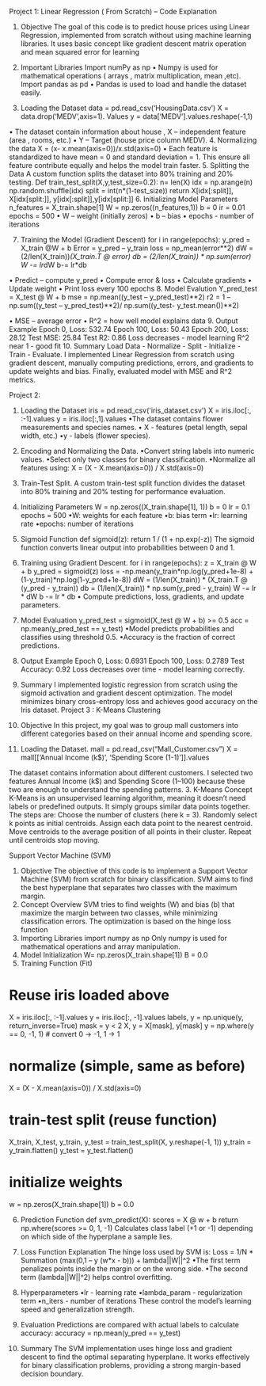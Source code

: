 Project 1: Linear Regression ( From Scratch) – Code Explanation
1.	Objective
The goal of this code is to predict house prices using Linear Regression, implemented from scratch without using machine learning libraries. It uses basic concept like gradient descent matrix operation and mean squared error for learning	
2.	Important Libraries
Import numPy as np 
•	Numpy is used  for mathematical operations ( arrays , matrix multiplication, mean ,etc).
Import pandas as pd
•	Pandas is used to load and handle the dataset easily.

3.	Loading the Dataset 
data = pd.read_csv(‘HousingData.csv’)
X = data.drop(‘MEDV’,axis=1).
Values y = data[‘MEDV’].values.reshape(-1,1)

•	The dataset contain information about house ,
X – independent feature (area , rooms, etc.)
•	Y – Target (house price column MEDV).
4.	Normalizing the data 
X = (x- x.mean(axis=0))/x.std(axis=0)
•	Each feature is standardized to have mean = 0 and standard deviation = 1.
This ensure all feature contribute equally and helps the model train faster.
5.	Splitting the Data
A custom function splits the dataset into 80% training and 20% testing.
Def train_test_split(X,y,test_size=0.2):
n= len(X) idx = np.arange(n)
np.random.shuffle(idx)
split = int(n*(1-test_size))
return X[idx[:split]], X[idx[split:]], y[idx[:split]],y[idx[split:]]
6.	Initializing Model Parameters
n_features = X_train.shape[1] W = np.zeros((n_features,1)) b = 0
ir = 0.01
epochs = 500
•	W – weight (initially zeros)
•	b – bias 
•	epochs  - number of iterations

7.	Training the Model (Gradient Descent)
for i in range(epochs):
y_pred = X_train @W + b 
Error = y_pred – y_train 
loss = np_mean(error**2)
dW = (2/len(X_train))*(X_train.T @ error)
db = (2/len(X_train)) * np.sum(error)
W -= lr*dW
b-= lr*db


•	Predict – compute y_pred
•	Compute error & loss
•	Calculate gradients 
•	Update weight
•	Print loss every 100 epochs
8.	Model Evalution
Y_pred_test = X_test @ W  + b
mse = np.mean((y_test – y_pred_test)**2)
r2 = 1 – np.sum((y_test – y_pred_test)**2)/ np.sum((y_test- y_test.mean())**2)
 
•	MSE – average error
•	R^2 = how well model explains data 
9.	Output Example
Epoch 0, Loss: 532.74
Epoch 100, Loss: 50.43
Epoch 200, Loss: 28.12
Test MSE: 25.84
Test R2: 0.86
Loss decreases - model
learning R^2 near 1 - good fit
10.	Summary
Load Data - Normalize - Split - Initialize - Train - Evaluate.
I implemented Linear Regression from scratch using gradient descent, manually computing predictions, errors, and gradients to update weights and bias. Finally, evaluated model with MSE and R^2 metrics.



Project 2:
1.	Loading the Dataset
iris = pd.read_csv('iris_dataset.csv') 
X = iris.iloc[:, :-1].values 
y = iris.iloc[:,1].values
•The dataset contains flower measurements and species names.
• X - features (petal length, sepal width, etc.)
•y - labels (flower species).
2.	Encoding and Normalizing the Data.
•Convert string labels into numeric values.
•Select only two classes for binary classification.
•Normalize all features using:
X = (X - X.mean(axis=0)) / X.std(axis=0)
3.	Train-Test Split.
A custom train-test split function divides the dataset into 80% training and 20% testing for performance evaluation.
4.	Initializing Parameters
W = np.zeros((X_train.shape[1], 1)) 
b = 0
lr = 0.1
epochs = 500
•W: weights for each feature
•b: bias term
•lr: learning rate
•epochs: number of iterations
5.	Sigmoid Function
def sigmoid(z): return 1 / (1 + np.exp(-z))
The sigmoid function converts linear output into probabilities between 0 and 1.
6.	Training using Gradient Descent.
for i in range(epochs):
 z = X_train @ W + b
 y_pred = sigmoid(z)
loss = -np.mean(y_train*np.log(y_pred+1e-8) + (1-y_train)*np.log(1-y_pred+1e-8)) dW = (1/len(X_train)) * (X_train.T @ (y_pred - y_train)) 
db = (1/len(X_train)) * np.sum(y_pred - y_train) 
W -= lr * dW 
b -= lr * db
• Compute predictions, loss, gradients, and update parameters.


7.	Model Evaluation
y_pred_test = sigmoid(X_test @ W + b) >= 0.5
 acc = np.mean(y_pred_test == y_test)
•Model predicts probabilities and classifies using threshold 0.5.
•Accuracy is the fraction of correct predictions.
8.	Output Example
Epoch 0, Loss: 0.6931
Epoch 100, Loss: 0.2789 Test Accuracy: 0.92
Loss decreases over time - model learning correctly.
9.	Summary
I implemented logistic regression from scratch using the sigmoid activation and gradient descent optimization. The model minimizes binary cross-entropy loss and achieves good accuracy on the Iris dataset.
 Project 3 : K-Means Clustering
1.	Objective
 In this project, my goal was to group mall customers into different categories based on their annual income and spending score.
2.	Loading the Dataset.
mall = pd.read_csv(“Mall_Customer.csv”)
X = mall[[‘Annual Income (k$)’, ‘Spending Score (1-1)’]].values

The dataset contains information about different customers.
I selected two features Annual Income (k$) and Spending Score (1–100) because these two are enough to understand the spending patterns.
3.	K-Means Concept
K-Means is an unsupervised learning algorithm, meaning it doesn’t need labels or predefined outputs.
It simply groups similar data points together.
The steps are:
Choose the number of clusters (here k = 3).
Randomly select k points as initial centroids.
Assign each data point to the nearest centroid.
Move centroids to the average position of all points in their cluster.
Repeat until centroids stop moving.




Support Vector Machine (SVM)
1.	Objective
The objective of this code is to implement a Support Vector Machine (SVM) from scratch for binary classification. SVM aims to find the best hyperplane that separates two classes with the maximum margin.
2.	Concept Overview
SVM tries to find weights (W) and bias (b) that maximize the margin between two classes, while minimizing classification errors. The optimization is based on the hinge loss function
3.	Importing Libraries
import numpy as np
Only numpy is used for mathematical operations and array manipulation.
4.	Model Initialization
W= np.zeros(X_train.shape[1])
B = 0.0
5.	Training Function (Fit)
# Reuse iris loaded above
X = iris.iloc[:, :-1].values
y = iris.iloc[:, -1].values
labels, y = np.unique(y, return_inverse=True)
mask = y < 2
X, y = X[mask], y[mask]
y = np.where(y == 0, -1, 1)  # convert 0 -> -1, 1 -> 1

# normalize (simple, same as before)
X = (X - X.mean(axis=0)) / X.std(axis=0)

# train-test split (reuse function)
X_train, X_test, y_train, y_test = train_test_split(X, y.reshape(-1, 1))
y_train = y_train.flatten()
y_test = y_test.flatten()

# initialize weights
w = np.zeros(X_train.shape[1])
b = 0.0





6.	Prediction Function
def svm_predict(X):
    scores = X @ w + b
    return np.where(scores >= 0, 1, -1)
Calculates class label (+1 or -1) depending on which side of the hyperplane a sample lies.

7.	 Loss Function Explanation
The hinge loss used by SVM is:
Loss = 1/N * Summation (max(0,1 – y (w*x - b))) + lambda||W||^2
•The first term penalizes points inside the margin or on the wrong side.
•The second term (lambda||W||^2) helps control overfitting.
8.	Hyperparameters
•lr - learning rate
•lambda_param - regularization term
•n_iters - number of iterations
These control the model’s learning speed and generalization strength.
9.	Evaluation
Predictions are compared with actual labels to calculate accuracy:
accuracy = np.mean(y_pred == y_test)
10.	Summary
The SVM implementation uses hinge loss and gradient descent to find the optimal separating hyperplane. It works effectively for binary classification problems, providing a strong margin-based decision boundary.
